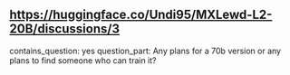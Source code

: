 ## https://huggingface.co/Undi95/MXLewd-L2-20B/discussions/3

contains_question: yes
question_part: Any plans for a 70b version or any plans to find someone who can train it?